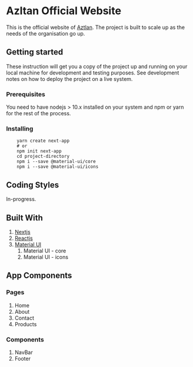 # Azltan Official Website
This is the official website of [Aztlan](www.aztlan.in). The project is built to scale up as the needs of the organisation
go up.

## Getting started
These instruction will get you a copy of the project up and running on your local machine for development and 
testing purposes. See development notes on how to deploy the project on a live system.

### Prerequisites
You need to have nodejs > 10.x installed on your system and npm or yarn for the rest of the process.

### Installing

``` nodejs
    yarn create next-app
    # or
    npm init next-app
    cd project-directory
    npm i --save @material-ui/core
    npm i --save @material-ui/icons
```

## Coding Styles

In-progress.

## Built With

1. [Nextjs](https://nextjs.org/)
2. [Reactjs](https://reactjs.org/)
3. [Material UI](https://material-ui.com/)
   1. Material UI - core
   2. Material UI - icons


## App Components

### Pages
1. Home
2. About
3. Contact
4. Products

### Components
1. NavBar
2. Footer

